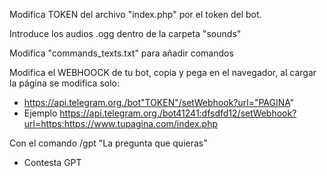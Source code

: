 Modifica TOKEN del archivo "index.php" por el token del bot.

Introduce los audios .ogg dentro de la carpeta "sounds"

Modifica "commands_texts.txt" para añadir comandos

Modifica el WEBHOOCK de tu bot, copia y pega en el navegador, al cargar la página se modifica solo:
 - https://api.telegram.org./bot"TOKEN"/setWebhook?url="PAGINA"
 - Ejemplo https://api.telegram.org./bot41241:dfsdfd12/setWebhook?url=https:https://www.tupagina.com/index.php


Con el comando /gpt "La pregunta que quieras"
- Contesta GPT